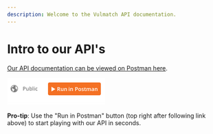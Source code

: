 ```yaml
---
description: Welcome to the Vulmatch API documentation.
---
```


# Intro to our API's

[Our API documentation can be viewed on Postman here](https://documenter.getpostman.com/view/16438573/TzmCgD9m).

![Run in Postman](<../.gitbook/assets/run-in-postman (1).png>)

**Pro-tip**: Use the "Run in Postman" button (top right after following link above) to start playing with our API in seconds.
